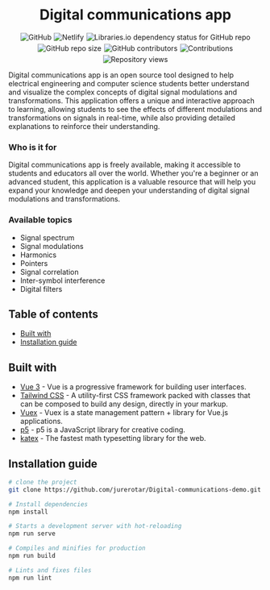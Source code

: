 <h1 style="text-align: center">
  Digital communications app
</h1>

<p style="display: flex; justify-content: center; gap: 5px; flex-wrap: wrap">
  <img src="https://img.shields.io/github/license/jurerotar/digital-communications-demo" alt="GitHub">
  <img src="https://img.shields.io/netlify/2fc7b331-c930-4ffd-9d78-81d193375bd0?label=netlify%20build&amp;logo=Netlify" alt="Netlify">
  <img src="https://img.shields.io/librariesio/github/jurerotar/Digital-communications-demo" alt="Libraries.io dependency status for GitHub repo">
  <img src="https://img.shields.io/github/repo-size/jurerotar/Digital-communications-demo" alt="GitHub repo size">
  <img src="https://img.shields.io/github/contributors/jurerotar/Digital-communications-demo" alt="GitHub contributors">
  <img src="https://img.shields.io/badge/contributions-welcome-brightgreen" alt="Contributions">
  <img src="https://img.shields.io/endpoint?color=brightgreen&amp;label=views&amp;url=https%3A%2F%2Fhits.dwyl.com%2Fjurerotar%2Fdigital-communication-demo.json" alt="Repository views">
</p>

Digital communications app is an open source tool designed to help electrical engineering and computer science students better understand
and visualize the complex concepts of digital signal modulations and transformations. This application offers a unique and interactive
approach to learning, allowing students to see the effects of different modulations and transformations on signals in real-time, while also
providing detailed explanations to reinforce their understanding.

### Who is it for

Digital communications app is freely available, making it accessible to students and educators all over the world. Whether you're a beginner
or an advanced student, this application is a valuable resource that will help you expand your knowledge and deepen your understanding of
digital signal modulations and transformations.

### Available topics

* Signal spectrum
* Signal modulations
* Harmonics
* Pointers
* Signal correlation
* Inter-symbol interference
* Digital filters

## Table of contents

* [Built with](#Built-with)
* [Installation guide](#Installation-guide)

## Built with

* [Vue 3](https://v3.vuejs.org) - Vue is a progressive framework for building user interfaces.
* [Tailwind CSS](https://tailwindcss.com) - A utility-first CSS framework packed with classes that can be composed to build any design,
  directly in your markup.
* [Vuex](https://vuex.vuejs.org) - Vuex is a state management pattern + library for Vue.js applications.
* [p5](https://p5js.org/) - p5 is a JavaScript library for creative coding.
* [katex](https://katex.org) - The fastest math typesetting library for the web.

## Installation guide

```sh
# clone the project
git clone https://github.com/jurerotar/Digital-communications-demo.git

# Install dependencies
npm install

# Starts a development server with hot-reloading
npm run serve

# Compiles and minifies for production
npm run build

# Lints and fixes files
npm run lint
```
